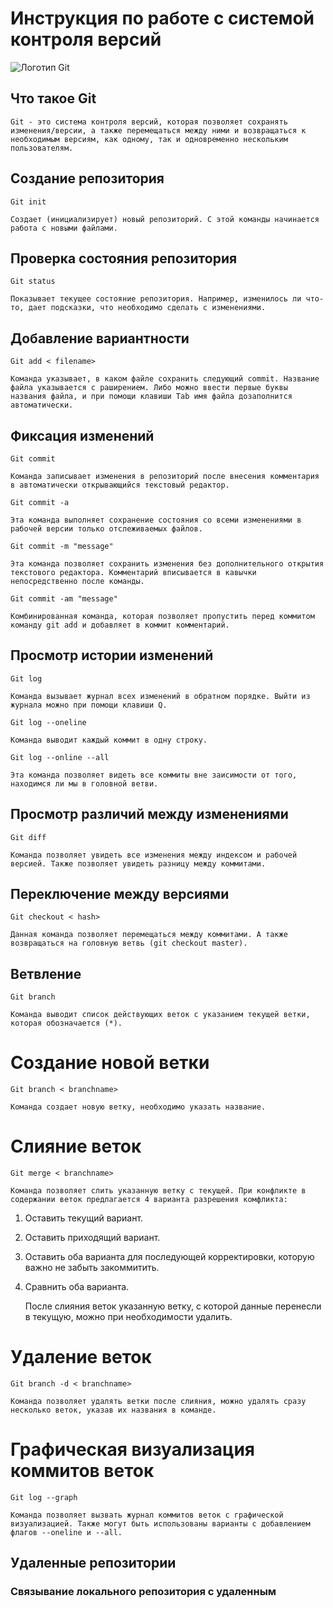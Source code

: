 # **Инструкция по работе с системой контроля версий**

![Логотип Git](Git.jpg)

## Что такое Git
    Git - это система контроля версий, которая позволяет сохранять изменения/версии, а также перемещаться между ними и возвращаться к необходимым версиям, как одному, так и одновременно нескольким пользователям.

## Создание репозитория 
    
    Git init
    
    Создает (инициализирует) новый репозиторий. С этой команды начинается работа с новыми файлами.

## Проверка состояния репозитория

    Git status
    
    Показывает текущее состояние репозитория. Например, изменилось ли что-то, дает подсказки, что необходимо сделать с изменениями.

## Добавление вариантности

    Git add < filename>
    
    Команда указывает, в каком файле сохранить следующий commit. Название файла указывается с раширением. Либо можно ввести первые буквы названия файла, и при помощи клавиши Tab имя файла дозаполнится автоматически.

## Фиксация изменений

    Git commit
    
    Команда записывает изменения в репозиторий после внесения комментария в автоматически открывающийся текстовый редактор.

    Git commit -a
    
    Эта команда выполняет сохранение состояния со всеми изменениями в рабочей версии только отслеживаемых файлов.

    Git commit -m "message"
    
    Эта команда позволяет сохранить изменения без дополнительного открытия текстового редактора. Комментарий вписывается в кавычки непосредственно после команды.

    Git commit -am "message"
    
    Комбинированная команда, которая позволяет пропустить перед коммитом команду git add и добавляет в коммит комментарий.  

## Просмотр истории изменений

    Git log
    
    Команда вызывает журнал всех изменений в обратном порядке. Выйти из журнала можно при помощи клавиши Q.

    Git log --oneline
    
    Команда выводит каждый коммит в одну строку.

    Git log --online --all
    
    Эта команда позволяет видеть все коммиты вне заисимости от того, находимся ли мы в головной ветви.

## Просмотр различий между изменениями
    
    Git diff
    
    Команда позволяет увидеть все изменения между индексом и рабочей версией. Также позволяет увидеть разницу между коммитами.

## Переключение между версиями

    Git checkout < hash>
    
    Данная команда позволяет перемещаться между коммитами. А также возвращаться на головную ветвь (git checkout master).

## **Ветвление**

    Git branch

    Команда выводит список действующих веток с указанием текущей ветки, которая обозначается (*).

 # Создание новой ветки

    Git branch < branchname>

    Команда создает новую ветку, необходимо указать название.

 # Слияние веток

    Git merge < branchname>

    Команда позволяет слить указанную ветку с текущей. При конфликте в содержании веток предлагается 4 варианта разрешения комфликта:

1. Оставить текущий вариант.
2. Оставить приходящий вариант.
3. Оставить оба варианта для последующей корректировки, которую важно не забыть закоммитить.
4. Сравнить оба варианта.

    После слияния веток указанную ветку, с которой данные перенесли в текущую, можно при необходимости удалить.

 # Удаление веток

    Git branch -d < branchname>

    Команда позволяет удалять ветки после слияния, можно удалять сразу несколько веток, указав их названия в команде.

 # Графическая визуализация коммитов веток 
 
    Git log --graph

    Команда позволяет вызвать журнал коммитов веток с графической визуализацией. Также могут быть использованы варианты с добавлением флагов --oneline и --all.

## Удаленные репозитории  

### Связывание локального репозитория с  удаленным
